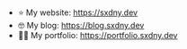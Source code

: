 - ⭐ My website: https://sxdny.dev
- 🤓 My blog: https://blog.sxdny.dev
- 👨‍💻 My portfolio: https://portfolio.sxdny.dev
